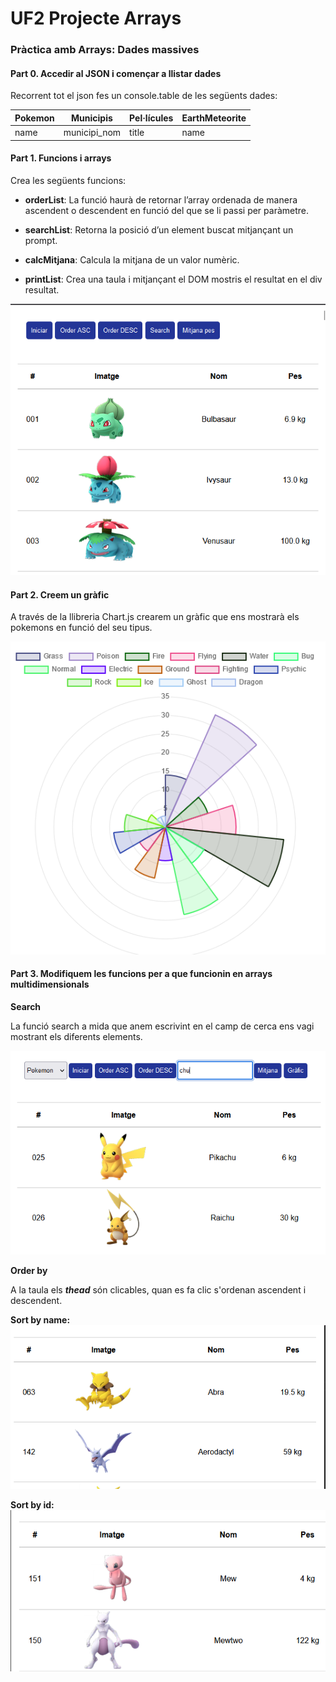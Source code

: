 # UF2 Projecte Arrays

### Pràctica amb Arrays: Dades massives

#### **Part 0.** Accedir al JSON i començar a llistar dades

Recorrent tot el json fes un console.table de les següents dades:

| Pokemon | Municipis       | Pel·lícules | EarthMeteorite |
|---------|-----------------|-------------|----------------|
| name    | municipi_nom    | title       | name           |

#### **Part 1.** Funcions i arrays

Crea les següents funcions:

* **orderList**: La funció haurà de retornar l’array ordenada de manera ascendent o descendent en funció del que se li passi per paràmetre.

* **searchList**: Retorna la posició d’un element buscat mitjançant un prompt.

* **calcMitjana**: Calcula la mitjana de un valor numèric.

* **printList**: Crea una taula i mitjançant el DOM mostris el resultat en el div resultat.

![Taula Pokemons](./style/img/taulapokemons.png)

#### **Part 2.** Creem un gràfic

A través de la llibreria Chart.js crearem un gràfic que ens mostrarà els pokemons en funció del seu tipus.

![PokeChart](./style/img/pokechart.png)

#### **Part 3.** Modifiquem les funcions per a que funcionin en arrays multidimensionals


**Search**

La funció search a mida que anem escrivint en el camp de cerca ens vagi mostrant els diferents elements.

![Search](./style/img/search.png)

**Order by**

A la taula els ***thead*** són clicables, quan es fa clic s'ordenan ascendent i descendent.

**Sort by name:**
![Sort by name](./style/img/sortbyname.png)

**Sort by id:**
![Sort by id](./style/img/sortbyid.png)